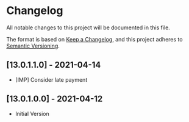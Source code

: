 # Changelog
All notable changes to this project will be documented in this file.

The format is based on [Keep a Changelog](https://keepachangelog.com/en/1.0.0/),
and this project adheres to [Semantic Versioning](https://semver.org/spec/v2.0.0.html).

## [13.0.1.1.0] - 2021-04-14
  - [IMP] Consider late payment

## [13.0.1.0.0] - 2021-04-12
  - Initial Version